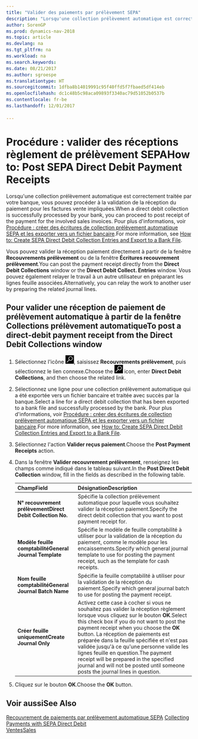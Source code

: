 ```yaml
---
title: "Valider des paiements par prélèvement SEPA"
description: "Lorsqu'une collection prélèvement automatique est correctement traitée par votre banque, vous pouvez procéder à la validation de la réception du paiement pour les factures vente impliquées."
author: SorenGP
ms.prod: dynamics-nav-2018
ms.topic: article
ms.devlang: na
ms.tgt_pltfrm: na
ms.workload: na
ms.search.keywords: 
ms.date: 08/21/2017
ms.author: sgroespe
ms.translationtype: HT
ms.sourcegitcommit: 1dfba8b14019991c95f40ffd5f7fbaed5df414eb
ms.openlocfilehash: dc1c48b5c98aca09893f3340ac79d51052b0537b
ms.contentlocale: fr-be
ms.lasthandoff: 12/01/2017

---
```

# <a name="how-to-post-sepa-direct-debit-payment-receipts"></a><span data-ttu-id="aa9cb-103">Procédure : valider des réceptions règlement de prélèvement SEPA</span><span class="sxs-lookup"><span data-stu-id="aa9cb-103">How to: Post SEPA Direct Debit Payment Receipts</span></span>
<span data-ttu-id="aa9cb-104">Lorsqu'une collection prélèvement automatique est correctement traitée par votre banque, vous pouvez procéder à la validation de la réception du paiement pour les factures vente impliquées.</span><span class="sxs-lookup"><span data-stu-id="aa9cb-104">When a direct debit collection is successfully processed by your bank, you can proceed to post receipt of the payment for the involved sales invoices.</span></span> <span data-ttu-id="aa9cb-105">Pour plus d'informations, voir [Procédure : créer des écritures de collection prélèvement automatique SEPA et les exporter vers un fichier bancaire](finance-how-create-sepa-direct-debit-collection-entries-export-bank-file.md).</span><span class="sxs-lookup"><span data-stu-id="aa9cb-105">For more information, see [How to: Create SEPA Direct Debit Collection Entries and Export to a Bank File](finance-how-create-sepa-direct-debit-collection-entries-export-bank-file.md).</span></span>  

<span data-ttu-id="aa9cb-106">Vous pouvez valider la réception paiement directement à partir de la fenêtre **Recouvrements prélèvement** ou de la fenêtre **Écritures recouvrement prélèvement**.</span><span class="sxs-lookup"><span data-stu-id="aa9cb-106">You can post the payment receipt directly from the **Direct Debit Collections** window or the **Direct Debit Collect. Entries** window.</span></span> <span data-ttu-id="aa9cb-107">Vous pouvez également relayer le travail à un autre utilisateur en préparant les lignes feuille associées.</span><span class="sxs-lookup"><span data-stu-id="aa9cb-107">Alternatively, you can relay the work to another user by preparing the related journal lines.</span></span>  

## <a name="to-post-a-direct-debit-payment-receipt-from-the-direct-debit-collections-window"></a><span data-ttu-id="aa9cb-108">Pour valider une réception de paiement de prélèvement automatique à partir de la fenêtre Collections prélèvement automatique</span><span class="sxs-lookup"><span data-stu-id="aa9cb-108">To post a direct-debit payment receipt from the Direct Debit Collections window</span></span>  
1. <span data-ttu-id="aa9cb-109">Sélectionnez l'icône ![Page ou état pour la recherche](media/ui-search/search_small.png "Page ou état pour la recherche"), saisissez **Recouvrements prélèvement**, puis sélectionnez le lien connexe.</span><span class="sxs-lookup"><span data-stu-id="aa9cb-109">Choose the ![Search for Page or Report](media/ui-search/search_small.png "Search for Page or Report icon") icon, enter **Direct Debit Collections**, and then choose the related link.</span></span>  
2. <span data-ttu-id="aa9cb-110">Sélectionnez une ligne pour une collection prélèvement automatique qui a été exportée vers un fichier bancaire et traitée avec succès par la banque.</span><span class="sxs-lookup"><span data-stu-id="aa9cb-110">Select a line for a direct debit collection that has been exported to a bank file and successfully processed by the bank.</span></span> <span data-ttu-id="aa9cb-111">Pour plus d'informations, voir [Procédure : créer des écritures de collection prélèvement automatique SEPA et les exporter vers un fichier bancaire](finance-how-create-sepa-direct-debit-collection-entries-export-bank-file.md).</span><span class="sxs-lookup"><span data-stu-id="aa9cb-111">For more information, see [How to: Create SEPA Direct Debit Collection Entries and Export to a Bank File](finance-how-create-sepa-direct-debit-collection-entries-export-bank-file.md).</span></span>  
3. <span data-ttu-id="aa9cb-112">Sélectionnez l'action **Valider reçus paiement**.</span><span class="sxs-lookup"><span data-stu-id="aa9cb-112">Choose the **Post Payment Receipts** action.</span></span>  
4. <span data-ttu-id="aa9cb-113">Dans la fenêtre **Valider recouvrement prélèvement**, renseignez les champs comme indiqué dans le tableau suivant.</span><span class="sxs-lookup"><span data-stu-id="aa9cb-113">In the **Post Direct Debit Collection** window, fill in the fields as described in the following table.</span></span>  

    |<span data-ttu-id="aa9cb-114">Champ</span><span class="sxs-lookup"><span data-stu-id="aa9cb-114">Field</span></span>|<span data-ttu-id="aa9cb-115">Désignation</span><span class="sxs-lookup"><span data-stu-id="aa9cb-115">Description</span></span>|  
    |---------------------------------|---------------------------------------|  
    |<span data-ttu-id="aa9cb-116">**N° recouvrement prélèvement**</span><span class="sxs-lookup"><span data-stu-id="aa9cb-116">**Direct Debit Collection No.**</span></span>|<span data-ttu-id="aa9cb-117">Spécifie la collection prélèvement automatique pour laquelle vous souhaitez valider la réception paiement.</span><span class="sxs-lookup"><span data-stu-id="aa9cb-117">Specify the direct debit collection that you want to post payment receipt for.</span></span>|  
    |<span data-ttu-id="aa9cb-118">**Modèle feuille comptabilité**</span><span class="sxs-lookup"><span data-stu-id="aa9cb-118">**General Journal Template**</span></span>|<span data-ttu-id="aa9cb-119">Spécifie le modèle de feuille comptabilité à utiliser pour la validation de la réception du paiement, comme le modèle pour les encaissements.</span><span class="sxs-lookup"><span data-stu-id="aa9cb-119">Specify which general journal template to use for posting the payment receipt, such as the template for cash receipts.</span></span>|  
    |<span data-ttu-id="aa9cb-120">**Nom feuille comptabilité**</span><span class="sxs-lookup"><span data-stu-id="aa9cb-120">**General Journal Batch Name**</span></span>|<span data-ttu-id="aa9cb-121">Spécifie la feuille comptabilité à utiliser pour la validation de la réception du paiement.</span><span class="sxs-lookup"><span data-stu-id="aa9cb-121">Specify which general journal batch to use for posting the payment receipt.</span></span>|  
    |<span data-ttu-id="aa9cb-122">**Créer feuille uniquement**</span><span class="sxs-lookup"><span data-stu-id="aa9cb-122">**Create Journal Only**</span></span>|<span data-ttu-id="aa9cb-123">Activez cette case à cocher si vous ne souhaitez pas valider la réception règlement lorsque vous cliquez sur le bouton **OK**.</span><span class="sxs-lookup"><span data-stu-id="aa9cb-123">Select this check box if you do not want to post the payment receipt when you choose the **OK** button.</span></span> <span data-ttu-id="aa9cb-124">La réception de paiements est préparée dans la feuille spécifiée et n'est pas validée jusqu'à ce qu'une personne valide les lignes feuille en question.</span><span class="sxs-lookup"><span data-stu-id="aa9cb-124">The payment receipt will be prepared in the specified journal and will not be posted until someone posts the journal lines in question.</span></span>|  

5. <span data-ttu-id="aa9cb-125">Cliquez sur le bouton **OK**.</span><span class="sxs-lookup"><span data-stu-id="aa9cb-125">Choose the **OK** button.</span></span>  

## <a name="see-also"></a><span data-ttu-id="aa9cb-126">Voir aussi</span><span class="sxs-lookup"><span data-stu-id="aa9cb-126">See Also</span></span>  
 <span data-ttu-id="aa9cb-127">[Recouvrement de paiements par prélèvement automatique SEPA](finance-collect-payments-with-sepa-direct-debit.md) </span><span class="sxs-lookup"><span data-stu-id="aa9cb-127">[Collecting Payments with SEPA Direct Debit](finance-collect-payments-with-sepa-direct-debit.md) </span></span>  
 [<span data-ttu-id="aa9cb-128">Ventes</span><span class="sxs-lookup"><span data-stu-id="aa9cb-128">Sales</span></span>](sales-manage-sales.md)

